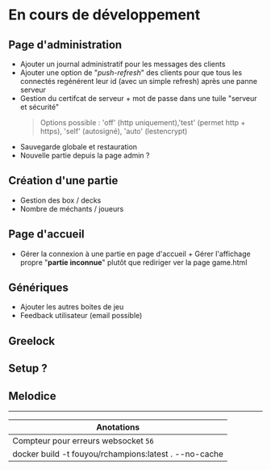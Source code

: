 # En cours de développement


## Page d'administration
 - Ajouter un journal administratif pour les messages des clients
 - Ajouter une option de "*push-refresh*" des clients pour que tous les connectés regénérent leur id (avec un simple refresh) après une panne serveur
 - Gestion du certifcat de serveur + mot de passe dans une tuile "serveur et sécurité"  
   >Options possible : 'off' (http uniquement),'test' (permet http + https), 'self' (autosigné), 'auto' (lestencrypt)
 - Sauvegarde globale et restauration
 - Nouvelle partie depuis la page admin ?

## Création d'une partie
 - Gestion des box / decks
 - Nombre de méchants / joueurs

## Page d'accueil
 - Gérer la connexion à une partie en page d'accueil + Gérer l'affichage propre "**partie inconnue**" plutôt que rediriger ver la page game.html  

## Génériques
 - Ajouter les autres boites de jeu
 - Feedback utilisateur (email possible)

## Greelock

## Setup ?

## Melodice

---

| Anotations |
| --- |
| Compteur pour erreurs websocket  ```56``` |
| docker build -t fouyou/rchampions:latest . --no-cache |
 
